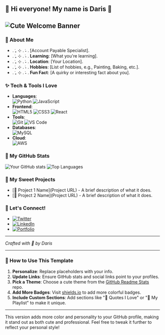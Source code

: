 
## 🌸 Hi everyone! My name is Daris 🌸

![Cute Welcome Banner](https://giphy.com/embed/LHZyixOnHwDDy)
---

### 🌸 About Me
- . ݁₊ ⊹ . ݁˖ . ݁[Account Payable Specialist].
- . ݁₊ ⊹ . ݁˖ . ݁**Learning**: [What you're learning].
- . ݁₊ ⊹ . ݁˖ . ݁**Location**: [Your Location].
- . ݁₊ ⊹ . ݁˖ . ݁**Hobbies**: [List of hobbies, e.g., Painting, Baking, etc.].
- . ݁₊ ⊹ . ݁˖ . ݁**Fun Fact**: [A quirky or interesting fact about you].

### ✨ Tech & Tools I Love
- **Languages**:  
  ![Python](https://img.shields.io/badge/-Python-3776AB?style=flat&logo=python&logoColor=white) 
  ![JavaScript](https://img.shields.io/badge/-JavaScript-F7DF1E?style=flat&logo=javascript&logoColor=white)
- **Frontend**:  
  ![HTML5](https://img.shields.io/badge/-HTML5-E34F26?style=flat&logo=html5&logoColor=white) 
  ![CSS3](https://img.shields.io/badge/-CSS3-1572B6?style=flat&logo=css3&logoColor=white) 
  ![React](https://img.shields.io/badge/-React-61DAFB?style=flat&logo=react&logoColor=white)
- **Tools**:  
  ![Git](https://img.shields.io/badge/-Git-F05032?style=flat&logo=git&logoColor=white) 
  ![VS Code](https://img.shields.io/badge/-VS%20Code-007ACC?style=flat&logo=visual-studio-code&logoColor=white)
- **Databases**:  
  ![MySQL](https://img.shields.io/badge/-MySQL-4479A1?style=flat&logo=mysql&logoColor=white)
- **Cloud**:  
  ![AWS](https://img.shields.io/badge/-AWS-232F3E?style=flat&logo=amazon-aws&logoColor=white)

### 🌟 My GitHub Stats
![Your GitHub stats](https://github-readme-stats.vercel.app/api?username=darisgreenleaf&show_icons=true&theme=rose)
![Top Languages](https://github-readme-stats.vercel.app/api/top-langs/?username=yourusername&layout=compact&theme=cute-theme)

### 🧁 My Sweet Projects
- [🍓 Project 1 Name](Project URL) - A brief description of what it does.
- [🍰 Project 2 Name](Project URL) - A brief description of what it does.

### 💌 Let's Connect!
- [![Twitter](https://img.shields.io/badge/-Twitter-1DA1F2?style=flat&logo=twitter&logoColor=white)](https://twitter.com/yourusername)
- [![LinkedIn](https://img.shields.io/badge/-LinkedIn-0077B5?style=flat&logo=linkedin&logoColor=white)](https://linkedin.com/in/yourusername)
- [![Portfolio](https://img.shields.io/badge/-Portfolio-FF69B4?style=flat&logo=google-chrome&logoColor=white)](https://yourwebsite.com)

---

*Crafted with 💖 by Daris*

---

### 🌈 How to Use This Template

1. **Personalize**: Replace placeholders with your info.
2. **Update Links**: Ensure GitHub stats and social links point to your profiles.
3. **Pick a Theme**: Choose a cute theme from the [GitHub Readme Stats](https://github.com/anuraghazra/github-readme-stats) repo.
4. **Add More Badges**: Visit [shields.io](https://shields.io) to add more colorful badges.
5. **Include Custom Sections**: Add sections like "🌸 Quotes I Love" or "🎵 My Playlist" to make it unique.

---

This version adds more color and personality to your GitHub profile, making it stand out as both cute and professional. Feel free to tweak it further to reflect your personal style!
